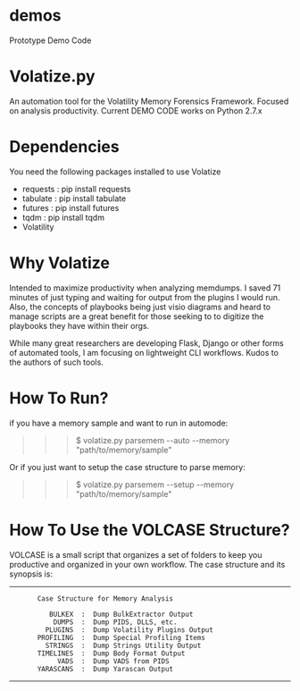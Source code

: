 # demos
Prototype Demo Code


# Volatize.py
An automation tool for the Volatility Memory Forensics Framework. Focused on analysis productivity.
Current DEMO CODE works on Python 2.7.x

# Dependencies
You need the following packages installed to use Volatize
- requests  : pip install requests
- tabulate  : pip install tabulate
- futures   : pip install futures
- tqdm      : pip install tqdm
- Volatility

# Why Volatize
Intended to maximize productivity when analyzing memdumps.  I saved 71 minutes of just typing and waiting for output from the plugins I would run. Also, the concepts of playbooks being just visio diagrams and heard to manage scripts are a great benefit for those seeking to to digitize the playbooks they have within their orgs.  

While many great researchers are developing Flask, Django or other forms of automated tools, I am focusing on lightweight CLI workflows. Kudos to the authors of such tools.

# How To Run?
if you have a memory sample and want to run in automode:

>>> $ volatize.py parsemem --auto --memory "path/to/memory/sample"

Or if you just want to setup the case structure to parse memory:

>>> $ volatize.py parsemem --setup --memory "path/to/memory/sample"

# How To Use the VOLCASE Structure?
VOLCASE is a small script that organizes a set of folders to keep you productive and organized in your own workflow.
The case structure and its synopsis is:

______________________________________________________________________
           Case Structure for Memory Analysis

              BULKEX  :  Dump BulkExtractor Output
               DUMPS  :  Dump PIDS, DLLS, etc.
             PLUGINS  :  Dump Volatility Plugins Output
           PROFILING  :  Dump Special Profiling Items
             STRINGS  :  Dump Strings Utility Output
           TIMELINES  :  Dump Body Format Output
                VADS  :  Dump VADS from PIDS
           YARASCANS  :  Dump Yarascan Output

______________________________________________________________________
